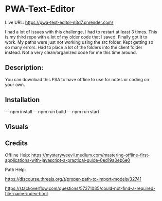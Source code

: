 # PWA-Text-Editor
Live URL: https://pwa-text-editor-n3d7.onrender.com/

I had a lot of issues with this challenge. I had to restart at least 3 times. 
This is my third repo with a lot of my older code that I saved. 
Finally got it to work. My paths were just not working using the src folder. Kept getting so so many errors. 
Had to place a lot of the folders into the client folder instead. Not a very clean/organized code for me this time around. 


## Description: 

You can download this PSA to have offline to use for notes or coding on your own. 

## Installation
-- npm install
-- npm run build
-- npm run start 

## Visuals




 ## Credits 

Offline Help: 
https://mysteryweevil.medium.com/mastering-offline-first-applications-with-javascript-a-practical-guide-0ed19a0eb6e0


Path Help:

https://discourse.threejs.org/t/proper-path-to-import-models/32741

https://stackoverflow.com/questions/57371035/could-not-find-a-required-file-name-index-html